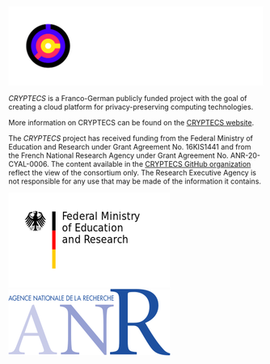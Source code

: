 ![CRYPTECS logo](https://raw.githubusercontent.com/cryptecs/.github/master/profile/cryptecs-logo.png)

_CRYPTECS_ is a Franco-German publicly funded project with the goal of creating
a cloud platform for privacy-preserving computing technologies.

More information on CRYPTECS can be found on the
[CRYPTECS website][cryptecs-website].

The _CRYPTECS_ project has received funding from the Federal Ministry of
Education and Research under Grant Agreement No. 16KIS1441 and from the French
National Research Agency under Grant Agreement No. ANR-20-CYAL-0006. The content
available in the [CRYPTECS GitHub organization][cryptecs-org] reflect the view
of the consortium only. The Research Executive Agency is not responsible for any
use that may be made of the information it contains.

![BMBF logo](https://raw.githubusercontent.com/cryptecs/.github/master/profile/bmbf-logo.png)
![ANR logo](https://raw.githubusercontent.com/cryptecs/.github/master/profile/anr-logo.png)

[cryptecs-org]: https://github.com/cryptecs
[cryptecs-website]: https://cryptecs.eu
